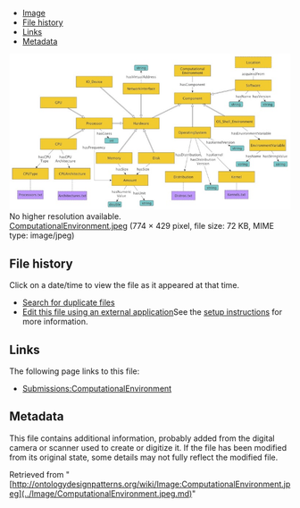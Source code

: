 * [Image](../Image/ComputationalEnvironment.jpeg.md#file)
* [File history](../Image/ComputationalEnvironment.jpeg.md#filehistory)
* [Links](../Image/ComputationalEnvironment.jpeg.md#filelinks)
* [Metadata](../Image/ComputationalEnvironment.jpeg.md#metadata)

[![Image:ComputationalEnvironment.jpeg](../images/8/8d/ComputationalEnvironment.jpeg)](../images/8/8d/ComputationalEnvironment.jpeg)  
No higher resolution available.  
[ComputationalEnvironment.jpeg](../images/8/8d/ComputationalEnvironment.jpeg)‎ (774 × 429 pixel, file size: 72 KB, MIME type: image/jpeg)

## File history

Click on a date/time to view the file as it appeared at that time.



  
* [Search for duplicate files](http://ontologydesignpatterns.org/wiki/Special:FileDuplicateSearch/ComputationalEnvironment.jpeg "Special:FileDuplicateSearch/ComputationalEnvironment.jpeg")
* [Edit this file using an external application](http://ontologydesignpatterns.org/wiki/index.php?title=Image:ComputationalEnvironment.jpeg&action=edit&externaledit=true&mode=file "Image:ComputationalEnvironment.jpeg")See the [setup instructions](http://www.mediawiki.org/wiki/Manual:External_editors "http://www.mediawiki.org/wiki/Manual:External_editors") for more information.

## Links



The following page links to this file:


* [Submissions:ComputationalEnvironment](../Submissions/ComputationalEnvironment.md "Submissions:ComputationalEnvironment")

## Metadata


This file contains additional information, probably added from the digital camera or scanner used to create or digitize it.
If the file has been modified from its original state, some details may not fully reflect the modified file.




Retrieved from "[http://ontologydesignpatterns.org/wiki/Image:ComputationalEnvironment.jpeg](../Image/ComputationalEnvironment.jpeg.md)"